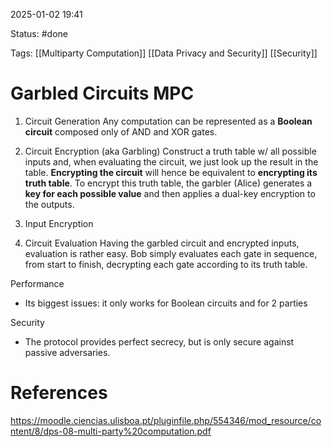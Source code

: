 2025-01-02 19:41

Status: #done 

Tags: [[Multiparty Computation]] [[Data Privacy and Security]] [[Security]] 

# Garbled Circuits MPC

1. Circuit Generation
Any computation can be represented as a **Boolean circuit** composed only of AND and XOR gates.

2. Circuit Encryption (aka Garbling)
Construct a truth table w/ all possible inputs and, when evaluating the circuit, we just look up the result in the table.
**Encrypting the circuit** will hence be equivalent to **encrypting its truth table**.
To encrypt this truth table, the garbler (Alice) generates a **key for each possible value** and then applies a dual-key encryption to the outputs.

3. Input Encryption
4. Circuit Evaluation
Having the garbled circuit and encrypted inputs, evaluation is rather easy.
Bob simply evaluates each gate in sequence, from start to finish, decrypting each gate according to its truth table.

Performance
- Its biggest issues: it only works for Boolean circuits and for 2 parties

Security
- The protocol provides perfect secrecy, but is only secure against passive adversaries.

# References

https://moodle.ciencias.ulisboa.pt/pluginfile.php/554346/mod_resource/content/8/dps-08-multi-party%20computation.pdf